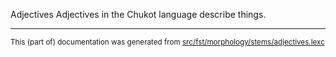 Adjectives
Adjectives in the Chukot language describe things.

* * *

<small>This (part of) documentation was generated from [src/fst/morphology/stems/adjectives.lexc](https://github.com/giellalt/lang-ckt/blob/main/src/fst/morphology/stems/adjectives.lexc)</small>
